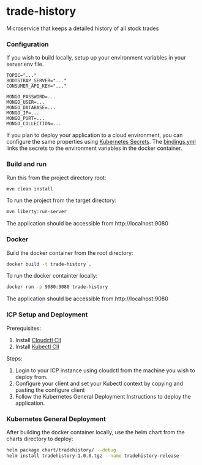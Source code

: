 # trade-history
Microservice that keeps a detailed history of all stock trades

### Configuration
If you wish to build locally,  setup up your environment variables in your server.env file. 
```
TOPIC="..."
BOOTSTRAP_SERVER="..."
CONSUMER_API_KEY="..."

MONGO_PASSWORD=...
MONGO_USER=...
MONGO_DATABASE=...
MONGO_IP=...
MONGO_PORT=...
MONGO_COLLECTION=...
```

If you plan to deploy your application to a cloud environment, you can configure the same properties using [Kubernetes Secrets](https://kubernetes.io/docs/concepts/configuration/secret/). 
The [bindings.yml](chart/tradehistory/bindings.yaml) links the secrets to the environment variables in the docker container. 

### Build and run

Run this from the project directory root: 

```bash
mvn clean install
```

To run the project from the target directory:

```bash
mvn liberty:run-server
```

The application should be accessible from http://localhost:9080

### Docker

Build the docker container from the root directory: 

```bash
docker build -t trade-history .
```
To run the docker containter locally:

```bash
docker run -p 9080:9080 trade-history
```

The application should be accessible from http://localhost:9080


### ICP Setup and Deployment

Prerequisites:

1. Install [Cloudctl ClI](https://www.ibm.com/support/knowledgecenter/en/SSBS6K_3.1.0/manage_cluster/install_cli.html)
2. Install [Kubectl ClI](https://www.ibm.com/support/knowledgecenter/SSBS6K_3.1.1/manage_cluster/cfc_cli.html)

Steps:

1. Login to your ICP instance using cloudctl from the machine you wish to deploy from.  
2. Configure your client and set your Kubectl context by copying and pasting the configure client 
3. Follow the Kubernetes General Deployment Instructions to deploy the application. 

### Kubernetes General Deployment

After building the docker container locally, use the helm chart from the charts directory to deploy:
```bash
helm package chart/tradehistory/ --debug
helm install tradehistory-1.0.0.tgz --name tradehistory-release
```